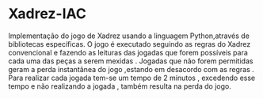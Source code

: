# Xadrez-IAC

Implementação do jogo de Xadrez usando a linguagem Python,através de bibliotecas específicas. O jogo é executado seguindo as regras do Xadrez convencional e fazendo as leituras das jogadas que forem possíveis para cada uma das peças a serem mexidas .
Jogadas que não forem permitidas geram a perda instantânea do jogo ,estando em desacordo com as regras . Para realizar cada jogada tem-se um tempo de 2 minutos , excedendo esse tempo e não realizando a jogada , também resulta na perda do jogo. 
